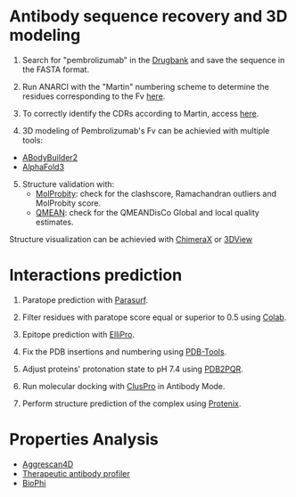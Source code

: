 
# Antibody sequence recovery and 3D modeling

1. Search for "pembrolizumab" in the [Drugbank](https://go.drugbank.com/) and save the sequence in the FASTA format.

2. Run ANARCI with the "Martin" numbering scheme to determine the residues corresponding to the Fv [here](https://opig.stats.ox.ac.uk/webapps/sabdab-sabpred/sabpred/anarci/).

3. To correctly identify the CDRs according to Martin, access [here](http://www.bioinf.org.uk/abs/info.html).

4. 3D modeling of Pembrolizumab's Fv can be achievied with multiple tools:
  - [ABodyBuilder2](https://opig.stats.ox.ac.uk/webapps/sabdab-sabpred/sabpred/abodybuilder2/) 
  - [AlphaFold3](https://alphafoldserver.com/)

5. Structure validation with:
   - [MolProbity](https://molprobity.biochem.duke.edu/): check for the clashscore, Ramachandran outliers and MolProbity score.
   - [QMEAN](https://swissmodel.expasy.org/qmean/): check for the QMEANDisCo Global and local quality estimates.

Structure visualization can be achievied with [ChimeraX](https://www.cgl.ucsf.edu/chimerax/download.html) or [3DView](https://www.rcsb.org/3d-view)

# Interactions prediction

1. Paratope prediction with [Parasurf](https://huggingface.co/spaces/angepapa/ParaSurf).

2. Filter residues with paratope score equal or superior to 0.5 using [Colab](https://colab.research.google.com/drive/1GLWdmNNblMR6jfrydyR56pu2sXYf2Mhb?usp=sharing).

3. Epitope prediction with [ElliPro](http://tools.iedb.org/ellipro/).

4. Fix the PDB insertions and numbering using [PDB-Tools](https://rascar.science.uu.nl/pdbtools/submit).

5. Adjust proteins' protonation state to pH 7.4 using [PDB2PQR](https://server.poissonboltzmann.org/pdb2pqr).

6. Run molecular docking with [ClusPro](https://cluspro.org/home.php) in Antibody Mode.

7. Perform structure prediction of the complex using [Protenix](https://protenix-server.com/model/prediction/add).

# Properties Analysis

- [Aggrescan4D](https://biocomp.chem.uw.edu.pl/a4d/)
- [Therapeutic antibody profiler](https://opig.stats.ox.ac.uk/webapps/sabdab-sabpred/sabpred/tap)
- [BioPhi](https://biophi.dichlab.org/)

